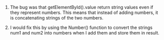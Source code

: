 1) The bug was that getElementById().value return string values even if they represent numbers. This means that instead of adding numbers, it is concatenating strings of the two numbers.

2) I would fix this by using the Number() function to convert the strings num1 and num2 into numbers when I add them and store them in result.
